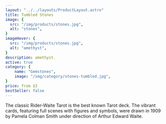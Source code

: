 ```yaml
---
layout: "../../layouts/ProductLayout.astro"
title: Tumbled Stones
image: {
  src: "/img/products/stones.jpg",
  alt: "stones",
}
imageHover: {
  src: "/img/products/stones.jpg",
  alt: "amethyst",
}
description: amethyst.
active: true
category: {
    name: "Gemstones",
    image: "/img/category/stones-tumbled.jpg",
}
price: from $3
bestSeller: false
---
```


The classic Rider-Waite Tarot is the best known Tarot deck. The vibrant cards, featuring full scenes with figures and symbols, were drawn in 1909 by Pamela Colman Smith under direction of Arthur Edward Waite.

